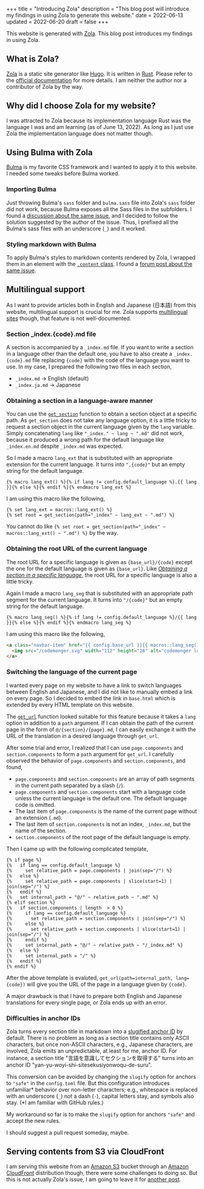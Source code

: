 +++
title = "Introducing Zola"
description = "This blog post will introduce my findings in using Zola to generate this website."
date = 2022-06-13
updated = 2022-06-20
draft = false
+++

This website is generated with [Zola](https://www.getzola.org).
This blog post introduces my findings in using Zola.

<!-- more -->

## What is Zola?

[Zola](https://www.getzola.org) is a static site generator like [Hugo](https://gohugo.io).
It is written in [Rust](https://www.rust-lang.org).
Please refer to the [official documentation](https://www.getzola.org/documentation/getting-started/overview/) for more details.
I am neither the author nor a contributor of Zola by the way.

## Why did I choose Zola for my website?

I was attracted to Zola because its implementation language Rust was the language I was and am learning (as of June 13, 2022).
As long as I just use Zola the implementation language does not matter though.

## Using Bulma with Zola

[Bulma](https://bulma.io) is my favorite CSS framework and I wanted to apply it to this website.
I needed some tweaks before Bulma worked.

### Importing Bulma

Just throwing Bulma's `sass` folder and `bulma.sass` file into Zola's `sass` folder did not work, because Bulma exposes all the Sass files in the subfolders.
I found a [discussion about the same issue](https://github.com/getzola/zola/issues/431), and I decided to follow the solution suggested by the author of the issue.
Thus, I prefixed all the Bulma's sass files with an underscore (`_`) and it worked.

### Styling markdown with Bulma

To apply Bulma's styles to markdown contents rendered by Zola, I wrapped them in an element with the [`.content` class](https://bulma.io/documentation/elements/content/).
I found a [forum post about the same issue](https://zola.discourse.group/t/how-to-style-html-generated-from-markdown/868).

## Multilingual support

As I want to provide articles both in English and Japanese (日本語) from this website, multilingual support is crucial for me.
Zola supports [multilingual sites](https://www.getzola.org/documentation/content/multilingual/) though, that feature is not well-documented.

### Section _index.{code}.md file

A section is accompanied by a `_index.md` file.
If you want to write a section in a language other than the default one, you have to also create a `_index.{code}.md` file replacing `{code}` with the code of the language you want to use.
In my case, I prepared the following two files in each section,
- `_index.md` &rightarrow; English (default)
- `_index.ja.md` &rightarrow; Japanese

### Obtaining a section in a language-aware manner

You can use the [`get_section`](https://www.getzola.org/documentation/templates/overview/#get-section) function to obtain a section object at a specific path.
As `get_section` does not take any language option, it is a little tricky to request a section object in the current language given by the `lang` variable.
Simply concatenating `lang` like `"_index." ~ lang ~ ".md"` did not work, because it produced a wrong path for the default language like `_index.en.md` despite `_index.md` was expected.

So I made a macro `lang_ext` that is substituted with an appropriate extension for the current language.
It turns into `".{code}"` but an empty string for the default language.

```
{% macro lang_ext() %}{% if lang != config.default_language %}.{{ lang }}{% else %}{% endif %}{% endmacro lang_ext %}
```

I am using this macro like the following,

```
{% set lang_ext = macros::lang_ext() %}
{% set root = get_section(path="_index" ~ lang_ext ~ ".md") %}
```

You cannot do like `{% set root = get_section(path="_index" ~ macros::lang_ext() ~ ".md") %}` by the way.

### Obtaining the root URL of the current language

The root URL for a specific language is given as `{base_url}/{code}` except the one for the default language is given as `{base_url}`.
Like [_Obtaining a section in a specific language_](#Obtaining_a_section_in_a_language-aware_manner), the root URL for a specific language is also a little tricky.

Again I made a macro `lang_seg` that is substituted with an appropriate path segment for the current language.
It turns into `"/{code}"` but an empty string for the default language.

```
{% macro lang_seg() %}{% if lang != config.default_language %}/{{ lang }}{% else %}{% endif %}{% endmacro lang_seg %}
```

I am using this macro like the following,

```html
<a class="navbar-item" href="{{ config.base_url }}{{ macros::lang_seg() }}">
  <img src="/codemonger.svg" width="112" height="28" alt="codemonger logo">
</a>
```

### Switching the language of the current page

I wanted every page on my website to have a link to switch languages between English and Japanese, and I did not like to manually embed a link on every page.
So I decided to embed the link in `base.html` which is extended by every HTML template on this website.

The [`get_url`](https://www.getzola.org/documentation/templates/overview/#get-url) function looked suitable for this feature because it takes a `lang` option in addition to a `path` argument.
If I can obtain the path of the current page in the form of `@/{section}/{page}.md`, I can easily exchange it with the URL of the translation in a desired language through `get_url`.

After some trial and error, I realized that I can use `page.components` and `section.components` to form a `path` argument for `get_url`.
I carefully observed the behavior of `page.components` and `section.components`, and found,
- `page.components` and `section.components` are an array of path segments in the current path separated by a slash (`/`).
- `page.components` and `section.components` start with a language code unless the current language is the default one.
  The default language code is omitted.
- The last item of `page.components` is the name of the current page without an extension (`.md`).
- The last item of `section.components` is not an index, `_index.md`, but the name of the section.
- `section.components` of the root page of the default language is empty.

Then I came up with the following complicated template,

```
{% if page %}
{%   if lang == config.default_language %}
{%     set relative_path = page.components | join(sep="/") %}
{%   else %}
{%     set relative_path = page.components | slice(start=1) | join(sep="/") %}
{%   endif %}
{%   set internal_path = "@/" ~ relative_path ~ ".md" %}
{% elif section %}
{%   if section.components | length  > 0 %}
{%     if lang == config.default_language %}
{%       set relative_path = section.components | join(sep="/") %}
{%     else %}
{%       set relative_path = section.components | slice(start=1) | join(sep="/") %}
{%     endif %}
{%     set internal_path = "@/" ~ relative_path ~ "/_index.md" %}
{%   else %}
{%     set internal_path = "/" %}
{%   endif %}
{% endif %}
```

After the above template is evaluted, `get_url(path=internal_path, lang={code})` will give you the URL of the page in a language given by `{code}`.

A major drawback is that I have to prepare both English and Japanese translations for every single page, or Zola ends up with an error.

### Difficulties in anchor IDs

Zola turns every section title in markdown into a [slugified anchor ID](https://www.getzola.org/documentation/getting-started/configuration/#slugification-strategies) by default.
There is no problem as long as a section title contains only ASCII characters, but once non-ASCII characters, e.g., Japanese characters, are involved, Zola emits an unpredictable, at least for me, anchor ID.
For instance, a section title "言語を意識してセクションを取得する" turns into an anchor ID "yan-yu-woyi-shi-sitesekusiyonwoqu-de-suru".

This conversion can be avoided by changing the `slugify` option for anchors to `"safe"` in the `config.toml` file.
But this configuration introduces unfamiliar\* behavior over non-letter characters; e.g., whitespace is replaced with an underscore (`_`) not a dash (`-`), capital letters stay, and symbols also stay.
(\*I am familiar with GitHub rules.)

My workaround so far is to make the `slugify` option for anchors `"safe"` and accept the new rules.

I should suggest a pull request someday, maybe.

## Serving contents from S3 via CloudFront

I am serving this website from an [Amazon S3](https://docs.aws.amazon.com/AmazonS3/latest/userguide/Welcome.html) bucket through an [Amazon CloudFront](https://docs.aws.amazon.com/AmazonCloudFront/latest/DeveloperGuide/Introduction.html) distribution though, there were some challenges to doing so.
But this is not actually Zola's issue, I am going to leave it for [another post](/blog/0002-serving-contents-from-s3-via-cloudfront).